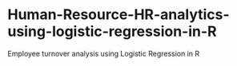 # Human-Resource-HR-analytics-using-logistic-regression-in-R
Employee turnover analysis using Logistic Regression in R
